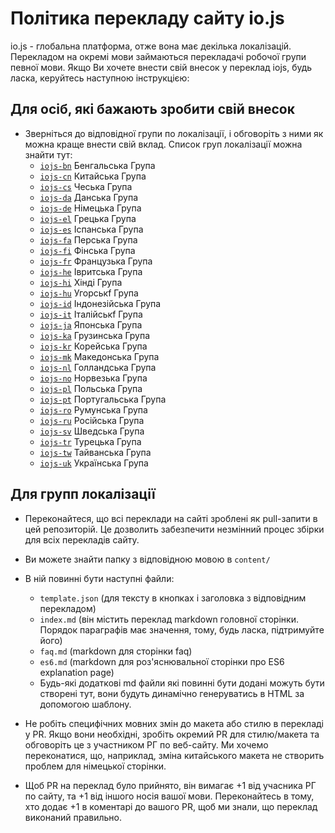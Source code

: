 # Політика перекладу сайту io.js

io.js - глобальна платформа, отже вона має декілька локалізацій.
Перекладом на окремі мови займаються перекладачі робочої групи певної мови. Якщо Ви хочете внести свій внесок у переклад iojs, будь ласка, керуйтесь наступною інструкцією:

## Для осіб, які бажають зробити свій внесок

* Зверніться до відповідної групи по локалізації, і обговоріть з ними як можна краще внести свій вклад. Список груп локалізації можна знайти тут:
    * [`iojs-bn`](https://github.com/iojs/iojs-bn) Бенгальська Група
    * [`iojs-cn`](https://github.com/iojs/iojs-cn) Китайська Група 
    * [`iojs-cs`](https://github.com/iojs/iojs-cs) Чеська Група 
    * [`iojs-da`](https://github.com/iojs/iojs-da) Данська Група 
    * [`iojs-de`](https://github.com/iojs/iojs-de) Німецька Група
    * [`iojs-el`](https://github.com/iojs/iojs-el) Грецька Група
    * [`iojs-es`](https://github.com/iojs/iojs-es) Іспанська Група
    * [`iojs-fa`](https://github.com/iojs/iojs-fa) Перська Група 
    * [`iojs-fi`](https://github.com/iojs/iojs-fi) Фінська Група
    * [`iojs-fr`](https://github.com/iojs/iojs-fr) Французька Група
    * [`iojs-he`](https://github.com/iojs/iojs-he) Івритська Група
    * [`iojs-hi`](https://github.com/iojs/iojs-hi) Хінді Група 
    * [`iojs-hu`](https://github.com/iojs/iojs-hu) Угорськf Група
    * [`iojs-id`](https://github.com/iojs/iojs-id) Індонезійська Група
    * [`iojs-it`](https://github.com/iojs/iojs-it) Італійськf Група
    * [`iojs-ja`](https://github.com/iojs/iojs-ja) Японська Група
    * [`iojs-ka`](https://github.com/iojs/iojs-ka) Грузинська Група
    * [`iojs-kr`](https://github.com/iojs/iojs-kr) Корейська Група
    * [`iojs-mk`](https://github.com/iojs/iojs-mk) Македонська Група
    * [`iojs-nl`](https://github.com/iojs/iojs-nl) Голландська Група
    * [`iojs-no`](https://github.com/iojs/iojs-no) Норвезька Група
    * [`iojs-pl`](https://github.com/iojs/iojs-pl) Польська Група
    * [`iojs-pt`](https://github.com/iojs/iojs-pt) Португальська Група
    * [`iojs-ro`](https://github.com/iojs/iojs-ro) Румунська Група
    * [`iojs-ru`](https://github.com/iojs/iojs-ru) Російська Група
    * [`iojs-sv`](https://github.com/iojs/iojs-sv) Шведська Група
    * [`iojs-tr`](https://github.com/iojs/iojs-tr) Турецька Група
    * [`iojs-tw`](https://github.com/iojs/iojs-tw) Тайванська Група
    * [`iojs-uk`](https://github.com/iojs/iojs-uk) Українська Група
    
## Для групп локалізації

* Переконайтеся, що всі переклади на сайті зроблені як pull-запити в цей репозиторій. Це дозволить забезпечити незмінний процес збірки для всіх перекладів сайту.
* Ви можете знайти папку з відповідною мовою в `content/`
* В ній повинні бути наступні файли:
    * `template.json` (для тексту в кнопках і заголовка з відповідним перекладом)
    * `index.md` (він містить переклад markdown головної сторінки. Порядок параграфів має значення, тому, будь ласка, підтримуйте його)
    * `faq.md` (markdown для сторінки faq)
    * `es6.md` (markdown для роз'яснювальної сторінки про ES6 explanation page)
    * Будь-які додаткові md файли які повинні бути додані можуть бути створені тут, вони будуть динамічно генеруватись в HTML за допомогою шаблону.

* Не робіть специфічних мовних змін до макета або стилю в перекладі у PR. Якщо вони необхідні, зробіть окремий PR для стилю/макета та обговоріть це з участником РГ по веб-сайту. Ми хочемо переконатися, що, наприклад, зміна китайського макета не створить проблем для німецької сторінки.
* Щоб PR на переклад було прийнято, він вимагає +1 від учасника РГ по сайту, та +1 від іншого носія вашої мови. Переконайтесь в тому, хто додає +1 в коментарі до вашого PR, щоб ми знали, що переклад виконаний правильно.
